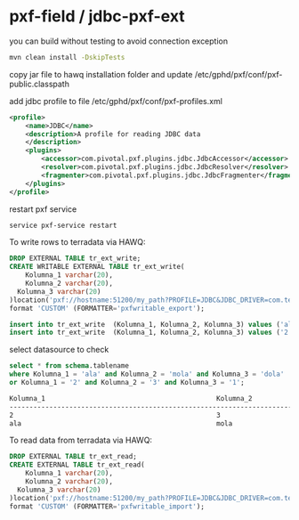 pxf-field / jdbc-pxf-ext
=========

you can build without testing to avoid connection exception
```sh
mvn clean install -DskipTests
```
copy jar file to hawq installation folder and update /etc/gphd/pxf/conf/pxf-public.classpath

add jdbc profile to file /etc/gphd/pxf/conf/pxf-profiles.xml

```xml
<profile>
	<name>JDBC</name>
	<description>A profile for reading JDBC data
	</description>
	<plugins>
		<accessor>com.pivotal.pxf.plugins.jdbc.JdbcAccessor</accessor>
		<resolver>com.pivotal.pxf.plugins.jdbc.JdbcResolver</resolver>
		<fragmenter>com.pivotal.pxf.plugins.jdbc.JdbcFragmenter</fragmenter>
	</plugins>
</profile>
```

restart pxf service
```sh
service pxf-service restart
```

To write rows to terradata via HAWQ:


```sql
DROP EXTERNAL TABLE tr_ext_write;
CREATE WRITABLE EXTERNAL TABLE tr_ext_write(
	Kolumna_1 varchar(20),
	Kolumna_2 varchar(20),
  Kolumna_3 varchar(20)
)location('pxf://hostname:51200/my_path?PROFILE=JDBC&JDBC_DRIVER=com.teradata.jdbc.TeraDriver&DB_URL=jdbc:teradata://TDExpress1403_Sles10&USER=username&PASS=password&TABLE_NAME=schema.tablename&PXF_HOST=hostname')
format 'CUSTOM' (FORMATTER='pxfwritable_export');

insert into tr_ext_write  (Kolumna_1, Kolumna_2, Kolumna_3) values ('ala' ,'mola','dola');
insert into tr_ext_write  (Kolumna_1, Kolumna_2, Kolumna_3) values ('2' ,'3','1');

```

select datasource to check
```sql
select * from schema.tablename
where Kolumna_1 = 'ala' and Kolumna_2 = 'mola' and Kolumna_3 = 'dola'
or Kolumna_1 = '2' and Kolumna_2 = '3' and Kolumna_3 = '1';
```
```txt
Kolumna_1                                           Kolumna_2                                           Kolumna_3                                           
------------------------------------------------------------------------------------------------------------------------------------------------------------
2                                                   3                                                   1                                                   
ala                                                 mola                                                dola                                                
```

To read data from terradata via HAWQ:
```sql
DROP EXTERNAL TABLE tr_ext_read;
CREATE EXTERNAL TABLE tr_ext_read(
	Kolumna_1 varchar(20),
	Kolumna_2 varchar(20),
  Kolumna_3 varchar(20)
)location('pxf://hostname:51200/my_path?PROFILE=JDBC&JDBC_DRIVER=com.teradata.jdbc.TeraDriver&DB_URL=jdbc:teradata://TDExpress1403_Sles10&USER=username&PASS=password&TABLE_NAME=schema.tablename&PXF_HOST=hostname')
format 'CUSTOM' (FORMATTER='pxfwritable_import');

```
